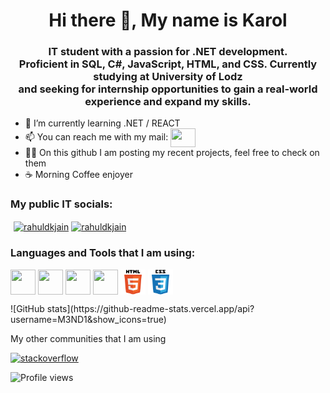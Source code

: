 <h1 align="center">Hi there 👋, My name is Karol </h1>
<h3 align="center"> IT student with a passion for .NET development. <br />Proficient in SQL, C#, JavaScript, HTML, and CSS. Currently studying at University of Lodz <br /> and seeking for internship opportunities to gain a real-world experience and expand my skills. </h3>

- 🌱 I’m currently learning .NET / REACT 
- 📫 You can reach me with my mail: [<img src="https://upload.wikimedia.org/wikipedia/commons/thumb/7/7e/Gmail_icon_%282020%29.svg/2560px-Gmail_icon_%282020%29.svg.png" align="center" height="30" width="40">](menkarol27@gmail.com) 
- 👨‍💻 On this github I am posting my recent projects, feel free to check on them  
- ☕ Morning Coffee enjoyer <br/>
<h3 align="left">  My public IT socials:  <br/> </h3>
<p align="left">
  <a href="https://twitter.com/HereMendi" target="blank"><img align="center" src="https://upload.wikimedia.org/wikipedia/commons/thumb/4/4f/Twitter-logo.svg/2491px-Twitter-logo.svg.png" alt="rahuldkjain" height="30" width="40" style="margin-left:5px;" /></a>
  <a href="https://www.linkedin.com/in/karol-mendala-903750231/" target="blank"><img align="center" src="https://cdn.worldvectorlogo.com/logos/linkedin-icon-2.svg" alt="rahuldkjain" height="30" width="40" /></a>
</p>
<h3 align="left">  Languages and Tools that I am using: <br/> </h3>
  <p align="left">
  <a><img src="https://upload.wikimedia.org/wikipedia/commons/thumb/7/7d/Microsoft_.NET_logo.svg/2048px-Microsoft_.NET_logo.svg.png" align="center" height="40" width="40"></a>
  <a><img src="https://cdn.worldvectorlogo.com/logos/c--4.svg" align="center" height="40" width="40"></a>
  <a><img src="https://cdn.worldvectorlogo.com/logos/c.svg" align="center" height="40" width="40"></a>
  <a><img src="https://upload.wikimedia.org/wikipedia/commons/thumb/9/99/Unofficial_JavaScript_logo_2.svg/2048px-Unofficial_JavaScript_logo_2.svg.png" align="center" height="40" width="40"></a>
  <a><img src="https://raw.githubusercontent.com/devicons/devicon/master/icons/html5/html5-original-wordmark.svg" align="center" height="40" width="40"></a>
  <a><img src="https://raw.githubusercontent.com/devicons/devicon/master/icons/css3/css3-original-wordmark.svg" align="center" height="40" width="40"></a>
</p>
![GitHub stats](https://github-readme-stats.vercel.app/api?username=M3ND1&show_icons=true)  



<p align="left">
  My other communities that I am using <br/>

  <a href="https://stackoverflow.com/users/https://stackoverflow.com/users/21299329/mendi"><img src='https://user-images.githubusercontent.com/48441751/227781243-8be2f635-895c-4ca3-a058-4b35ea8bbeb8.png' alt='stackoverflow' height='40'> </a>  
</p>

![Profile views](https://gpvc.arturio.dev/M3ND1)  
<!--
**M3ND1/M3ND1** is a ✨ _special_ ✨ repository because its `README.md` (this file) appears on your GitHub profile.

Here are some ideas to get you started:

- 🔭 I’m currently working on ...
- 🌱 I’m currently learning ...
- 👯 I’m looking to collaborate on ...
- 🤔 I’m looking for help with ...
- 💬 Ask me about ...
- 📫 How to reach me: ...
- 😄 Pronouns: ...
- ⚡ Fun fact: ...
-->
